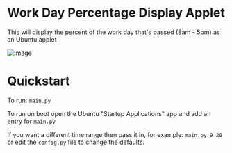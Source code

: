 # Work Day Percentage Display Applet

This will display the percent of the work day that's passed (8am - 5pm) as an Ubuntu applet

![image](https://i.imgur.com/JLUmx5o.png)

# Quickstart

To run: `main.py`

To run on boot open the Ubuntu "Startup Applications" app and add an entry for `main.py`

If you want a different time range then pass it in, for example: `main.py 9 20`
 or edit the `config.py` file to change the defaults. 

